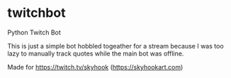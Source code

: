 # twitchbot
Python Twitch Bot

This is just a simple bot hobbled togeather for a stream because I was too lazy to manually track quotes while the main bot was offline.

Made for https://twitch.tv/skyhook (https://skyhookart.com)
